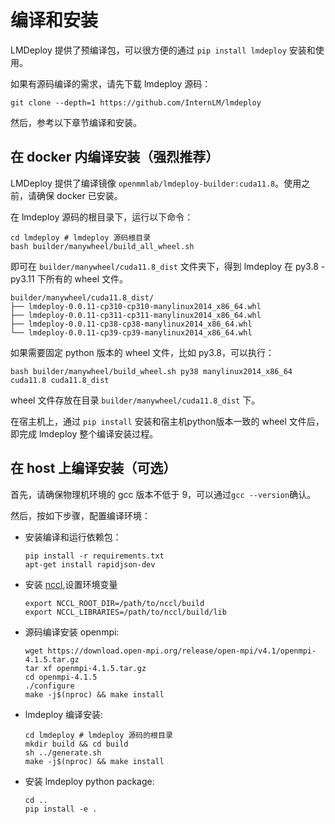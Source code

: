 # 编译和安装

LMDeploy 提供了预编译包，可以很方便的通过 `pip install lmdeploy` 安装和使用。

如果有源码编译的需求，请先下载 lmdeploy 源码：

```shell
git clone --depth=1 https://github.com/InternLM/lmdeploy
```

然后，参考以下章节编译和安装。

## 在 docker 内编译安装（强烈推荐）

LMDeploy 提供了编译镜像 `openmmlab/lmdeploy-builder:cuda11.8`。使用之前，请确保 docker 已安装。

在 lmdeploy 源码的根目录下，运行以下命令：

```shell
cd lmdeploy # lmdeploy 源码根目录
bash builder/manywheel/build_all_wheel.sh
```

即可在 `builder/manywheel/cuda11.8_dist` 文件夹下，得到 lmdeploy 在 py3.8 - py3.11 下所有的 wheel 文件。

```text
builder/manywheel/cuda11.8_dist/
├── lmdeploy-0.0.11-cp310-cp310-manylinux2014_x86_64.whl
├── lmdeploy-0.0.11-cp311-cp311-manylinux2014_x86_64.whl
├── lmdeploy-0.0.11-cp38-cp38-manylinux2014_x86_64.whl
└── lmdeploy-0.0.11-cp39-cp39-manylinux2014_x86_64.whl
```

如果需要固定 python 版本的 wheel 文件，比如 py3.8，可以执行：

```shell
bash builder/manywheel/build_wheel.sh py38 manylinux2014_x86_64 cuda11.8 cuda11.8_dist
```

wheel 文件存放在目录 `builder/manywheel/cuda11.8_dist` 下。

在宿主机上，通过 `pip install` 安装和宿主机python版本一致的 wheel 文件后，即完成 lmdeploy 整个编译安装过程。

## 在 host 上编译安装（可选）

首先，请确保物理机环境的 gcc 版本不低于 9，可以通过`gcc --version`确认。

然后，按如下步骤，配置编译环境：

- 安装编译和运行依赖包：
  ```shell
  pip install -r requirements.txt
  apt-get install rapidjson-dev
  ```
- 安装 [nccl](https://docs.nvidia.com/deeplearning/nccl/install-guide/index.html),设置环境变量
  ```shell
  export NCCL_ROOT_DIR=/path/to/nccl/build
  export NCCL_LIBRARIES=/path/to/nccl/build/lib
  ```
- 源码编译安装 openmpi:
  ```shell
  wget https://download.open-mpi.org/release/open-mpi/v4.1/openmpi-4.1.5.tar.gz
  tar xf openmpi-4.1.5.tar.gz
  cd openmpi-4.1.5
  ./configure
  make -j$(nproc) && make install
  ```
- lmdeploy 编译安装:
  ```shell
  cd lmdeploy # lmdeploy 源码的根目录
  mkdir build && cd build
  sh ../generate.sh
  make -j$(nproc) && make install
  ```
- 安装 lmdeploy python package:
  ```shell
  cd ..
  pip install -e .
  ```
